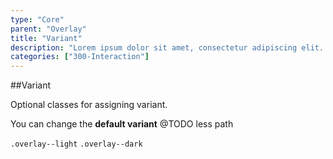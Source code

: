 ```yaml
---
type: "Core"
parent: "Overlay"
title: "Variant"
description: "Lorem ipsum dolor sit amet, consectetur adipiscing elit. Nunc tempus laoreet leo sit amet iaculis."
categories: ["300-Interaction"]
---
```


##Variant

Optional classes for assigning variant.

You can change the **default variant** @TODO less path

`.overlay--light` `.overlay--dark`
        
<demo>
  <demovanilla src="inline/demo/overlay/variant">
  </demovanilla>
</demo>
